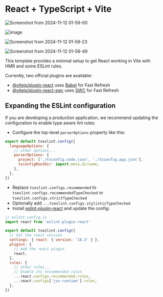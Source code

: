 # React + TypeScript + Vite
![Screenshot from 2024-11-12 01-59-00](https://github.com/user-attachments/assets/514f5b4b-502f-46c3-b899-711174041a87)


![image](https://github.com/user-attachments/assets/dfa6966a-7e90-41e0-986c-8ecca6dfd3d8)

![Screenshot from 2024-11-12 01-59-23](https://github.com/user-attachments/assets/76ad5c33-50dd-424a-8372-3f0b15dfa26c)

![Screenshot from 2024-11-12 01-58-49](https://github.com/user-attachments/assets/7c21c17f-cb79-4fe6-b3b2-2fc1080625af)

This template provides a minimal setup to get React working in Vite with HMR and some ESLint rules.

Currently, two official plugins are available:

- [@vitejs/plugin-react](https://github.com/vitejs/vite-plugin-react/blob/main/packages/plugin-react/README.md) uses [Babel](https://babeljs.io/) for Fast Refresh
- [@vitejs/plugin-react-swc](https://github.com/vitejs/vite-plugin-react-swc) uses [SWC](https://swc.rs/) for Fast Refresh

## Expanding the ESLint configuration

If you are developing a production application, we recommend updating the configuration to enable type aware lint rules:

- Configure the top-level `parserOptions` property like this:

```js
export default tseslint.config({
  languageOptions: {
    // other options...
    parserOptions: {
      project: ['./tsconfig.node.json', './tsconfig.app.json'],
      tsconfigRootDir: import.meta.dirname,
    },
  },
})
```

- Replace `tseslint.configs.recommended` to `tseslint.configs.recommendedTypeChecked` or `tseslint.configs.strictTypeChecked`
- Optionally add `...tseslint.configs.stylisticTypeChecked`
- Install [eslint-plugin-react](https://github.com/jsx-eslint/eslint-plugin-react) and update the config:

```js
// eslint.config.js
import react from 'eslint-plugin-react'

export default tseslint.config({
  // Set the react version
  settings: { react: { version: '18.3' } },
  plugins: {
    // Add the react plugin
    react,
  },
  rules: {
    // other rules...
    // Enable its recommended rules
    ...react.configs.recommended.rules,
    ...react.configs['jsx-runtime'].rules,
  },
})
```
